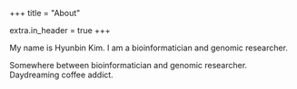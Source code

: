 +++
title = "About"

extra.in_header = true
+++

My name is Hyunbin Kim. I am a bioinformatician and genomic researcher. 
<!-- I am currently working at the [Genomic Medicine Institute](https://www.gmi.ac.kr) in Seoul, South Korea. 
I am interested in developing bioinformatics tools and algorithms for analyzing genomic data. I am also interested in studying the genetic basis of human diseases using genomic data. -->

Somewhere between bioinformatician and genomic researcher. Daydreaming coffee addict.